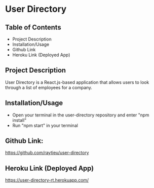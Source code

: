 # User Directory

  
## Table of Contents

* Project Description
* Installation/Usage
* Github Link
* Heroku Link (Deployed App)


## Project Description

User Directory is a React.js-based application that allows users to look through a list of employees for a company.


## Installation/Usage

* Open your terminal in the user-directory repository and enter "npm install"
* Run "npm start" in your terminal


## Github Link:
https://github.com/raytieu/user-directory


## Heroku Link (Deployed App)
https://user-directory-rt.herokuapp.com/



